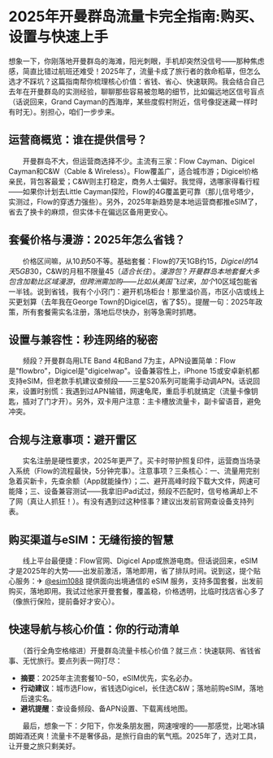 # 2025年开曼群岛流量卡完全指南:购买、设置与快速上手

想象一下，你刚落地开曼群岛的海滩，阳光刺眼，手机却突然没信号——那种焦虑感，简直比错过航班还难受！2025年了，流量卡成了旅行者的救命稻草，但怎么选才不踩坑？这篇指南帮你梳理核心价值：省钱、省心、快速联网。我会结合自己去年在开曼群岛的实测经验，聊聊那些容易被忽略的细节，比如偏远地区信号盲点（话说回来，Grand Cayman的西海岸，某些度假村附近，信号像捉迷藏一样时有时无）。别担心，咱们一步步来。

## 运营商概览：谁在提供信号？
　　开曼群岛不大，但运营商选择不少。主流有三家：Flow Cayman、Digicel Cayman和C&W（Cable & Wireless）。Flow覆盖广，适合城市游；Digicel价格亲民，背包客最爱；C&W则主打稳定，商务人士偏好。我觉得，选哪家得看行程——如果你计划去Little Cayman探险，Flow的4G覆盖更可靠（那儿信号塔少，实测过，Flow的穿透力强些）。另外，2025年新趋势是本地运营商都推eSIM了，省去了换卡的麻烦，但实体卡在偏远区备用更安心。

## 套餐价格与漫游：2025年怎么省钱？
　　价格区间嘛，从$10到$50不等。基础套餐：Flow的7天1GB约$15，Digicel的14天5GB$30，C&W的月租不限量$45（适合长住）。漫游包？开曼群岛本地套餐大多包含加勒比区域漫游，但跨洲需加购——比如从美国飞过来，加个$10区域包能省一半钱。说到省钱，我有个小窍门：避开机场柜台！那里溢价高，市区小店或线上买更划算（去年我在George Town的Digicel店，省了$5）。提醒一句：2025年政策，所有套餐需实名注册，落地后尽快办，别等急需时抓瞎。

## 设置与兼容性：秒连网络的秘密
　　频段？开曼群岛用LTE Band 4和Band 7为主，APN设置简单：Flow是"flowbro"，Digicel是"digicelwap"。设备兼容性上，iPhone 15或安卓新机都支持eSIM，但老款手机建议查频段——三星S20系列可能需手动调APN。话说回来，设置时别慌：我遇到过APN输错，网速龟爬，重启手机就搞定（流量卡像钥匙，插对了门才开）。另外，双卡用户注意：主卡槽放流量卡，副卡留语音，避免冲突。

## 合规与注意事项：避开雷区
　　实名注册是硬性要求，2025年更严了。买卡时带护照复印件，运营商当场录入系统（Flow的流程最快，5分钟完事）。注意事项？三条核心：一、流量用完别急着买新卡，先查余额（App就能操作）；二、避开高峰时段下载大文件，网速可能降；三、设备兼容测试——我拿旧iPad试过，频段不匹配时，信号格满却上不了网（真让人抓狂！）。有没有遇到过这种怪事？建议出发前官网查设备支持列表。

## 购买渠道与eSIM：无缝衔接的智慧
　　线上平台最便捷：Flow官网、Digicel App或旅游电商。但话说回来，eSIM才是2025年的大势——出发前激活，落地即用，省了排队时间。说到这，提个贴心服务：✈ [@esim1088](https://t.me/s/esim1088) 提供面向出境通信的 eSIM 服务，支持多国套餐，出发前购买，落地即用。我试过他家开曼套餐，覆盖稳，价格透明，比临时找店省心多了（像旅行保险，提前备好才安心）。

## 快速导航与核心价值：你的行动清单
　　（首行全角空格缩进）开曼群岛流量卡核心价值？就三点：快速联网、省钱省事、无忧旅行。要点列表一网打尽：
- **摘要**：2025年主流套餐$10-$50，eSIM优先，实名必办。
- **行动建议**：城市选Flow，省钱选Digicel，长住选C&W；落地前购eSIM，落地后速实名。
- **避坑提醒**：查设备频段、备APN设置、下载离线地图。

　　最后，想象一下：夕阳下，你发条朋友圈，网速嗖嗖的——那感觉，比喝冰镇朗姆酒还爽！流量卡不是奢侈品，是旅行自由的氧气瓶。2025年了，选对工具，让开曼之旅只剩美好。